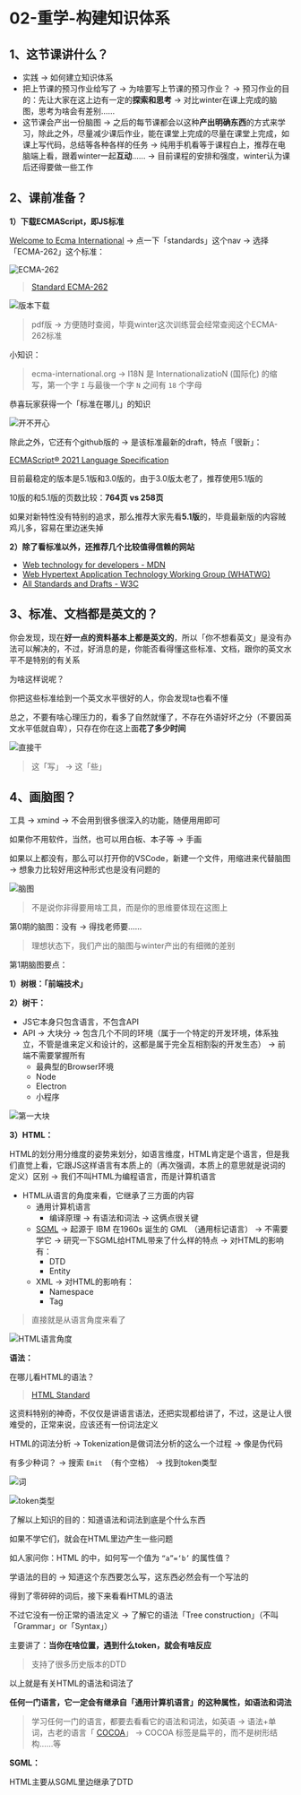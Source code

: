 # 02-重学-构建知识体系

## 1、这节课讲什么？

- 实践 -> 如何建立知识体系
- 把上节课的预习作业给写了 -> 为啥要写上节课的预习作业？ -> 预习作业的目的：先让大家在这上边有一定的**探索和思考** -> 对比winter在课上完成的脑图，思考为啥会有差别……
- 这节课会产出一份脑图 -> 之后的每节课都会以这种**产出明确东西**的方式来学习，除此之外，尽量减少课后作业，能在课堂上完成的尽量在课堂上完成，如课上写代码，总结等各种各样的任务 -> 纯用手机看等于课程白上，推荐在电脑端上看，跟着winter一起**互动**…… -> 目前课程的安排和强度，winter认为课后还得要做一些工作

## 2、课前准备？

**1）下载ECMAScript，即JS标准**

[Welcome to Ecma International](https://www.ecma-international.org/default.htm) -> 点一下「standards」这个nav -> 选择「ECMA-262」这个标准：

![ECMA-262](assets/img/2020-04-27-14-10-52.png)

> [Standard ECMA-262](https://www.ecma-international.org/publications/standards/Ecma-262.htm)

![版本下载](assets/img/2020-04-27-14-14-00.png)

> pdf版 -> 方便随时查阅，毕竟winter这次训练营会经常查阅这个ECMA-262标准

小知识：

> ecma-international.org -> I18N 是 InternationalizatioN (国际化) 的缩写，第一个字 `I` 与最後一个字 `N` 之间有 `18` 个字母

恭喜玩家获得一个「标准在哪儿」的知识

![开不开心](assets/img/2020-04-27-14-49-38.png)

除此之外，它还有个github版的 -> 是该标准最新的draft，特点「很新」：

[ECMAScript® 2021 Language Specification](https://tc39.es/ecma262/)

目前最稳定的版本是5.1版和3.0版的，由于3.0版太老了，推荐使用5.1版的

10版的和5.1版的页数比较：**764页 vs 258页**

如果对新特性没有特别的追求，那么推荐大家先看**5.1版**的，毕竟最新版的内容贼鸡儿多，容易在里边迷失掉

**2）除了看标准以外，还推荐几个比较值得信赖的网站**

- [Web technology for developers - MDN](https://developer.mozilla.org/en-US/docs/Web)
- [Web Hypertext Application Technology Working Group (WHATWG)](https://whatwg.org/)
- [All Standards and Drafts - W3C](https://www.w3.org/TR/)

## 3、标准、文档都是英文的？

你会发现，现在**好一点的资料基本上都是英文的**，所以「你不想看英文」是没有办法可以解决的，不过，好消息的是，你能否看得懂这些标准、文档，跟你的英文水平不是特别的有关系

为啥这样说呢？

你把这些标准给到一个英文水平很好的人，你会发现ta也看不懂

总之，不要有啥心理压力的，看多了自然就懂了，不存在外语好坏之分（不要因英文水平低就自卑），只存在你在这上面**花了多少时间**

![直接干](assets/img/2020-04-27-15-21-22.png)

> 这「写」 -> 这「些」

## 4、画脑图？

工具 -> xmind -> 不会用到很多很深入的功能，随便用用即可

如果你不用软件，当然，也可以用白板、本子等 -> 手画

如果以上都没有，那么可以打开你的VSCode，新建一个文件，用缩进来代替脑图 -> 想象力比较好用这种形式也是没有问题的

![脑图](assets/img/2020-04-27-16-38-01.png)

> 不是说你非得要用啥工具，而是你的思维要体现在这图上

第0期的脑图：没有 -> 得找老师要……

> 理想状态下，我们产出的脑图与winter产出的有细微的差别

第1期脑图要点：

**1）树根：「前端技术」**

**2）树干：**

- JS它本身只包含语言，不包含API
- API -> 大块分 -> 包含几个不同的环境（属于一个特定的开发环境，体系独立，不管是谁来定义和设计的，这都是属于完全互相割裂的开发生态） -> 前端不需要掌握所有
  - 最典型的Browser环境
  - Node
  - Electron
  - 小程序

![第一大块](assets/img/2020-04-27-23-04-32.png)


**3）HTML：**

HTML的划分用分维度的姿势来划分，如语言维度，HTML肯定是个语言，但是我们直觉上看，它跟JS这样语言有本质上的（再次强调，本质上的意思就是说词的定义）区别 -> 我们不叫HTML为编程语言，而是计算机语言

- HTML从语言的角度来看，它继承了三方面的内容
  - 通用计算机语言
    - 编译原理 -> 有语法和词法 -> 这俩点很关键
  - [SGML](https://en.wikipedia.org/wiki/Standard_Generalized_Markup_Language#History) ->  起源于 IBM 在1960s 诞生的 GML （通用标记语言） -> 不需要学它 -> 研究一下SGML给HTML带来了什么样的特点 -> 对HTML的影响有：
    - DTD
    - Entity
  - XML -> 对HTML的影响有：
    - Namespace
    - Tag

> 直接就是从语言角度来看了

![HTML语言角度](assets/img/2020-04-27-23-24-23.png)

**语法：**

在哪儿看HTML的语法？

> [HTML Standard](https://html.spec.whatwg.org/multipage/#toc-syntax)

这资料特别的神奇，不仅仅是讲语言语法，还把实现都给讲了，不过，这是让人很难受的，正常来说，应该还有一份词法定义

HTML的词法分析 -> Tokenization是做词法分析的这么一个过程 -> 像是伪代码

有多少种词？ -> 搜索 `Emit `（有个空格） -> 找到token类型

![词](assets/img/2020-04-27-23-39-46.png)

![token类型](assets/img/2020-04-27-23-49-17.png)

了解以上知识的目的：知道语法和词法到底是个什么东西

如果不学它们，就会在HTML里边产生一些问题

如人家问你：HTML 的中，如何写一个值为 `“a”=‘b’` 的属性值？

学语法的目的 -> 知道这个东西要怎么写，这东西必然会有一个写法的

得到了零碎碎的词后，接下来看看HTML的语法

不过它没有一份正常的语法定义 -> 了解它的语法「Tree construction」（不叫「Grammar」or「Syntax」）

主要讲了：**当你在啥位置，遇到什么token，就会有啥反应**

> 支持了很多历史版本的DTD

以上就是有关HTML的语法和词法了

**任何一门语言，它一定会有继承自「通用计算机语言」的这种属性，如语法和词法**

> 学习任何一门的语言，都要去看看它的语法和词法，如英语 -> 语法+单词，古老的语言「 [COCOA](https://en.wikipedia.org/wiki/COCOA_\(digital_humanities\))」 ->  COCOA 标签是扁平的，而不是树形结构……等

**SGML：**

HTML主要从SGML里边继承了DTD


































































